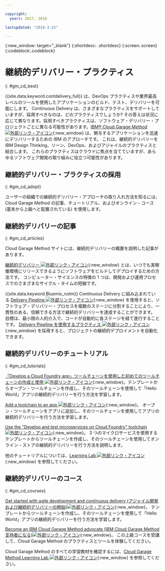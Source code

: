 ```yaml
---

copyright:
  years: 2017, 2018

lastupdated: "2018-3-23"

---
```

<!-- Copyright info at top of file: REQUIRED
    The copyright info is YAML content that must occur at the top of the MD file, before attributes are listed.
    It must be surrounded by 3 dashes.
    The value "years" can contain just one year or a two years separated by a comma. (years: 2014, 2016)
    Indentation as per the previous template must be preserved.
-->

{:new_window: target="_blank"}
{:shortdesc: .shortdesc}
{:screen:.screen}
{:codeblock:.codeblock}

# 継続的デリバリー・プラクティス
{: #gm_cd_best}



{{site.data.keyword.contdelivery_full}} は、DevOps プラクティスや業界最高レベルのツールを使用したアプリケーションのビルド、テスト、デリバリーを可能にします。 Continuous Delivery は、さまざまなプラクティスをサポートしていますが、採用すべきなのは、どのプラクティスでしょうか? その答えは状況に応じて異なります。採用すべきプラクティスは、ソフトウェア・デリバリー・プロジェクトごとに異なる可能性があります。[IBM&reg; Cloud Garage Method ![外部リンク・アイコン](../../icons/launch-glyph.svg "外部リンク・アイコン")](https://www.ibm.com/cloud/garage){:new_window} は、関与するアプリケーションを迅速にデリバリーするための IBM のアプローチです。 これは、継続的デリバリーを IBM Design Thinking、リーン、DevOps、およびアジャイルのプラクティスと結合します。 これらのプラクティスはクラウドに焦点を当てていますが、あらゆるソフトウェア開発の取り組みに役立つ可能性があります。


## 継続的デリバリー・プラクティスの採用
{: #gm_cd_adopt}

ユーザーの組織での継続的デリバリー・アプローチの取り入れ方法を知るには、Cloud Garage Method の記事、チュートリアル、およびオンライン・コース (基本から上級へと配置されている) を使用します。

## 継続的デリバリーの記事
{: #gm_cd_articles}

Cloud Garage Method サイトには、継続的デリバリーの概要を説明した記事があります。

[継続的デリバリー ![外部リンク・アイコン](../../icons/launch-glyph.svg "外部リンク・アイコン")](https://www.ibm.com/cloud/garage/content/deliver/practice_continuous_delivery/] ){:new_window} とは、いつでも実稼働環境にリリースできるようにソフトウェアをビルドしてデプロイするための方法です。 コンピューター・サイエンスの特徴の 1 つは、開発および運用プロセスでのさまざまなサイクル・タイムの短縮です。

{{site.data.keyword.Bluemix_notm}} Continuous Delivery に組み込まれている [Delivery Pipeline ![外部リンク・アイコン](../../icons/launch-glyph.svg "外部リンク・アイコン")](https://www.ibm.com/cloud/garage/content/deliver/tool_delivery_pipeline/){:new_window} を使用すると、ソフトウェア・デリバリー・プロセスを複数のステージに分割することにより、一貫性のある、信頼できる方法で継続的デリバリーを達成することができます。 目標は、最小限の人的介入で、コードが自動的に各ステージを経て進行することです。 [Delivery Pipeline を使用するプラクティス ![外部リンク・アイコン](../../icons/launch-glyph.svg "外部リンク・アイコン")](https://www.ibm.com/cloud/garage/content/deliver/practice_delivery_pipeline/){:new_window} を採用すると、プロジェクトの継続的デプロイメントを自動化できます。

## 継続的デリバリーのチュートリアル
{: #gm_cd_tutorials}

[ 「Develop a Cloud Foundry app」ツールチェーンを使用した初めてのツールチェーンの作成と使用 ![外部リンク・アイコン](../../icons/launch-glyph.svg "外部リンク・アイコン ")](https://www.ibm.com/cloud/garage/tutorials/introduce-develop-cloud-foundry-app-toolchain){:new_window}。テンプレートからオープン・ツールチェーンを作成し、そのツールチェーンを使用して「Hello World」アプリの継続的デリバリーを行う方法を学習します。

[Add a toolchain to an app ![外部リンク・アイコン](../../icons/launch-glyph.svg "外部リンク・アイコン")](https://www.ibm.com/cloud/garage/tutorials/add-a-toolchain-to-an-app?task=2){:new_window}。 オープン・ツールチェーンをアプリに追加し、そのツールチェーンを使用してアプリの継続的デリバリーを行う方法を学習します。

[Use the "Develop and test microservices on Cloud Foundry" toolchain ![外部リンク・アイコン](../../icons/launch-glyph.svg "外部リンク・アイコン")](https://www.ibm.com/cloud/garage/tutorials/use-develop-test-microservices-on-cloud-foundry-toolchain){:new_window}。 3 つのマイクロサービスを使用するテンプレートからツールチェーンを作成し、そのツールチェーンを使用してオンライン・ストアの継続的デリバリーを行う方法を説明します。

他のチュートリアルについては、[Learning Lab ![外部リンク・アイコン](../../icons/launch-glyph.svg "外部リンク・アイコン")](https://www.ibm.com/cloud/garage/category/courses){:new_window} を参照してください。

## 継続的デリバリーのコース
{: #gm_cd_courses}

[Get started with agile development and continuous delivery (アジャイル開発および継続的デリバリーの開始)![外部リンク・アイコン](../../icons/launch-glyph.svg "外部リンク・アイコン")](https://www.ibm.com/cloud/garage/content/course/get_started_agile_cd){:new_window}。 テンプレートからツールチェーンを作成し、そのツールチェーンを使用して「Hello World」アプリの継続的デリバリーを行う方法を学習します。

[Become an IBM Cloud Garage Method advocate (IBM Cloud Garage Method 支持者になる)![外部リンク・アイコン](../../icons/launch-glyph.svg "外部リンク・アイコン")](https://www.ibm.com/cloud/garage/content/course/gm_advocate){:new_window}。 この上級コースを受講して、Cloud Garage Method のプラクティスとツールを体験してください。

Cloud Garage Method のすべての学習教材を確認するには、[Cloud Garage Method Learning Lab ![外部リンク・アイコン](../../icons/launch-glyph.svg "外部リンク・アイコン")](https://www.ibm.com/cloud/garage/category/courses){:new_window} を参照してください。
